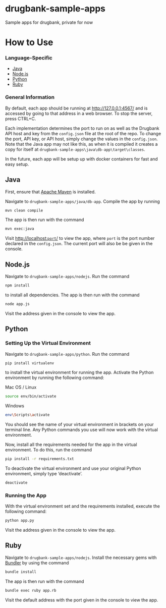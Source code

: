 # drugbank-sample-apps
Sample apps for drugbank, private for now

# How to Use

### Language-Specific
- [Java](#java)
- [Node.js](#node.js)
- [Python](#python)
- [Ruby](#ruby)

### General Information
By default, each app should be running at http://127.0.0.1:4567/ and is accessed by going to that address in a web browser. To stop the server, press CTRL+C.

Each implementation determines the port to run on as well as the Drugbank API host and key from the `config.json` file at the root of the repo. To change the port, API key, or API host, simply change the values in the `config.json`. 
Note that the Java app may not like this, as when it is compiled it creates a copy for itself at `drugbank-sample-apps\java\db-app\target\classes`.

In the future, each app will be setup up with docker containers for fast and easy setup.

## Java
First, ensure that [Apache Maven](https://maven.apache.org/install.html) is installed.

Navigate to `drugbank-sample-apps/java/db-app`. Compile the app by running
```bash
mvn clean compile
```

The app is then run with the command
 ```bash
mvn exec:java
```

Visit [http://localhost:`port`/](http://127.0.0.1:4567/) to view the app, where `port` is the port number declared in the `config.json`. The current port will also be be given in the console.

## Node.js
Navigate to `drugbank-sample-apps/nodejs`. Run the command

```bash
npm install
```
to install all dependencies. The app is then run with the command

 ```bash
node app.js
```

Visit the address given in the console to view the app. 

## Python

### Setting Up the Virtual Environment

Navigate to `drugbank-sample-apps/python`. Run the command 

```bash
pip install virtualenv
```

to install the virtual environment for running the app. Activate the Python environment by running the following command:

Mac OS / Linux
```bash
source env/bin/activate
```

Windows
```bash
env\Scripts\activate
```

You should see the name of your virtual environment in brackets on your terminal line. Any Python commands you use will now work with the virtual environment.

Now, install all the requirements needed for the app in the virtual environment. To do this, run the command 
```bash
pip install -r requirements.txt
```

To deactivate the virtual environment and use your original Python environment, simply type ‘deactivate’.

```bash
deactivate
```

### Running the App

With the virtual environment set and the requirements installed, execute the following command:
```bash
python app.py
```
Visit the address given in the console to view the app.

## Ruby
Navigate to `drugbank-sample-apps/nodejs`. Install the necessary gems with [Bundler](https://bundler.io/) by using the command

```bash
bundle install
```

The app is then run with the command

```bash
bundle exec ruby app.rb
```
Visit the default address  with the port given in the console to view the app.
